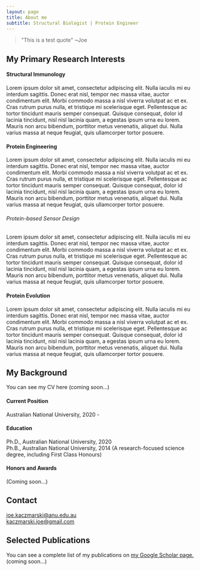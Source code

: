 ```yaml
---
layout: page
title: About me
subtitle: Structural Biologist | Protein Engineer
---
```

>"This is a test quote" ~Joe  
  
## My Primary Research Interests  
  
  
  
#### Structural Immunology
Lorem ipsum dolor sit amet, consectetur adipiscing elit. Nulla iaculis mi eu interdum sagittis. Donec erat nisl, tempor nec massa vitae, auctor condimentum elit. Morbi commodo massa a nisl viverra volutpat ac et ex. Cras rutrum purus nulla, et tristique mi scelerisque eget. Pellentesque ac tortor tincidunt mauris semper consequat. Quisque consequat, dolor id lacinia tincidunt, nisl nisl lacinia quam, a egestas ipsum urna eu lorem. Mauris non arcu bibendum, porttitor metus venenatis, aliquet dui. Nulla varius massa at neque feugiat, quis ullamcorper tortor posuere.

#### Protein Engineering
Lorem ipsum dolor sit amet, consectetur adipiscing elit. Nulla iaculis mi eu interdum sagittis. Donec erat nisl, tempor nec massa vitae, auctor condimentum elit. Morbi commodo massa a nisl viverra volutpat ac et ex. Cras rutrum purus nulla, et tristique mi scelerisque eget. Pellentesque ac tortor tincidunt mauris semper consequat. Quisque consequat, dolor id lacinia tincidunt, nisl nisl lacinia quam, a egestas ipsum urna eu lorem. Mauris non arcu bibendum, porttitor metus venenatis, aliquet dui. Nulla varius massa at neque feugiat, quis ullamcorper tortor posuere.

###### Protein-based Sensor Design
Lorem ipsum dolor sit amet, consectetur adipiscing elit. Nulla iaculis mi eu interdum sagittis. Donec erat nisl, tempor nec massa vitae, auctor condimentum elit. Morbi commodo massa a nisl viverra volutpat ac et ex. Cras rutrum purus nulla, et tristique mi scelerisque eget. Pellentesque ac tortor tincidunt mauris semper consequat. Quisque consequat, dolor id lacinia tincidunt, nisl nisl lacinia quam, a egestas ipsum urna eu lorem. Mauris non arcu bibendum, porttitor metus venenatis, aliquet dui. Nulla varius massa at neque feugiat, quis ullamcorper tortor posuere.

#### Protein Evolution
Lorem ipsum dolor sit amet, consectetur adipiscing elit. Nulla iaculis mi eu interdum sagittis. Donec erat nisl, tempor nec massa vitae, auctor condimentum elit. Morbi commodo massa a nisl viverra volutpat ac et ex. Cras rutrum purus nulla, et tristique mi scelerisque eget. Pellentesque ac tortor tincidunt mauris semper consequat. Quisque consequat, dolor id lacinia tincidunt, nisl nisl lacinia quam, a egestas ipsum urna eu lorem. Mauris non arcu bibendum, porttitor metus venenatis, aliquet dui. Nulla varius massa at neque feugiat, quis ullamcorper tortor posuere.  

## My Background

You can see my CV here (coming soon...) 

#### Current Position
Australian National University, 2020 -

#### Education
Ph.D., Australian National University, 2020  
Ph.B., Australian National University, 2014 (A research-focused science degree, including First Class Honours)

#### Honors and Awards
(Coming soon...)

## Contact
[joe.kaczmarski@anu.edu.au](joe.kaczmarski@anu.edu.au)  
[kaczmarski.joe@gmail.com](kaczmarski.joe@gmail.com)

## Selected Publications
You can see a complete list of my publications on [my Google Scholar page.](https://scholar.google.com.au/citations?user=CJ6W4UsAAAAJ&hl=en)
(coming soon...)




